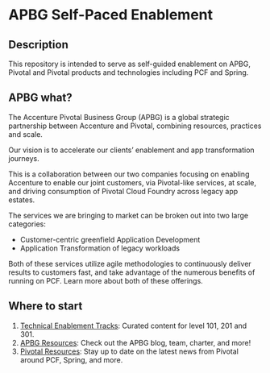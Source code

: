 # APBG Self-Paced Enablement
## Description
This repository is intended to serve as self-guided enablement on APBG, Pivotal and Pivotal products and technologies including PCF and Spring.

## APBG what?
The Accenture Pivotal Business Group (APBG) is a global strategic partnership between Accenture and Pivotal, combining resources, practices and scale.

Our vision is to accelerate our clients’ enablement and app transformation journeys.

This is a collaboration between our two companies focusing on enabling Accenture to enable our joint customers, via Pivotal-like services, at scale, and driving consumption of Pivotal Cloud Foundry across legacy app estates.

The services we are bringing to market can be broken out into two large categories:
- Customer-centric greenfield Application Development
- Application Transformation of legacy workloads

Both of these services utilize agile methodologies to continuously deliver results to customers fast, and take advantage of the numerous benefits of running on PCF. Learn more about both of these offerings.


## Where to start
1. [Technical Enablement Tracks](/enablement/overview.md): Curated content for level 101, 201 and 301.
2. [APBG Resources](/apbg/overview.md): Check out the APBG blog, team, charter, and more!
2. [Pivotal Resources](/pivotal/overview.md): Stay up to date on the latest news from Pivotal around PCF, Spring, and more.

